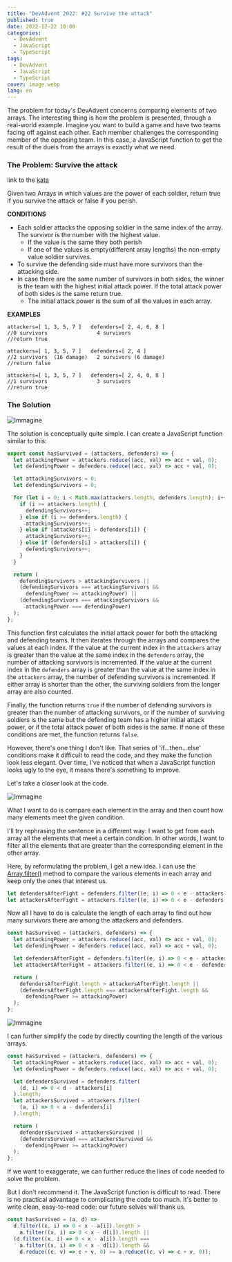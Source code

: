 ```yaml
---
title: "DevAdvent 2022: #22 Survive the attack"
published: true
date: 2022-12-22 10:00
categories:
  - DevAdvent
  - JavaScript
  - TypeScript
tags:
  - DevAdvent
  - JavaScript
  - TypeScript
cover: image.webp
lang: en
---
```


The problem for today's DevAdvent concerns comparing elements of two arrays. The interesting thing is how the problem is presented, through a real-world example. Imagine you want to build a game and have two teams facing off against each other. Each member challenges the corresponding member of the opposing team. In this case, a JavaScript function to get the result of the duels from the arrays is exactly what we need.

### The Problem: Survive the attack

link to the [kata](https://www.codewars.com/kata/634d0f7c562caa0016debac5)

Given two Arrays in which values are the power of each soldier, return true if you survive the attack or false if you perish.

**CONDITIONS**

- Each soldier attacks the opposing soldier in the same index of the array. The survivor is the number with the highest value.
  - If the value is the same they both perish
  - If one of the values is empty(different array lengths) the non-empty value soldier survives.
- To survive the defending side must have more survivors than the attacking side.
- In case there are the same number of survivors in both sides, the winner is the team with the highest initial attack power. If the total attack power of both sides is the same return true.
  - The initial attack power is the sum of all the values in each array.

**EXAMPLES**

```
attackers=[ 1, 3, 5, 7 ]   defenders=[ 2, 4, 6, 8 ]
//0 survivors                4 survivors
//return true

attackers=[ 1, 3, 5, 7 ]   defenders=[ 2, 4 ]
//2 survivors  (16 damage)   2 survivors (6 damage)
//return false

attackers=[ 1, 3, 5, 7 ]   defenders=[ 2, 4, 0, 8 ]
//1 survivors                3 survivors
//return true
```

### The Solution

![Immagine](./image-2.webp)

The solution is conceptually quite simple. I can create a JavaScript function similar to this:

```js
export const hasSurvived = (attackers, defenders) => {
  let attackingPower = attackers.reduce((acc, val) => acc + val, 0);
  let defendingPower = defenders.reduce((acc, val) => acc + val, 0);

  let attackingSurvivors = 0;
  let defendingSurvivors = 0;

  for (let i = 0; i < Math.max(attackers.length, defenders.length); i++) {
    if (i >= attackers.length) {
      defendingSurvivors++;
    } else if (i >= defenders.length) {
      attackingSurvivors++;
    } else if (attackers[i] > defenders[i]) {
      attackingSurvivors++;
    } else if (defenders[i] > attackers[i]) {
      defendingSurvivors++;
    }
  }

  return (
    defendingSurvivors > attackingSurvivors ||
    (defendingSurvivors === attackingSurvivors &&
      defendingPower >= attackingPower) ||
    (defendingSurvivors === attackingSurvivors &&
      attackingPower === defendingPower)
  );
};
```

This function first calculates the initial attack power for both the attacking and defending teams. It then iterates through the arrays and compares the values at each index. If the value at the current index in the `attackers` array is greater than the value at the same index in the `defenders` array, the number of attacking survivors is incremented. If the value at the current index in the `defenders` array is greater than the value at the same index in the `attackers` array, the number of defending survivors is incremented. If either array is shorter than the other, the surviving soldiers from the longer array are also counted.

Finally, the function returns `true` if the number of defending survivors is greater than the number of attacking survivors, or if the number of surviving soldiers is the same but the defending team has a higher initial attack power, or if the total attack power of both sides is the same. If none of these conditions are met, the function returns `false`.

However, there's one thing I don't like. That series of 'if...then...else' conditions make it difficult to read the code, and they make the function look less elegant. Over time, I've noticed that when a JavaScript function looks ugly to the eye, it means there's something to improve.

Let's take a closer look at the code.

![Immagine](./image-4.webp)

What I want to do is compare each element in the array and then count how many elements meet the given condition.

I'll try rephrasing the sentence in a different way: I want to get from each array all the elements that meet a certain condition. In other words, I want to filter all the elements that are greater than the corresponding element in the other array.

Here, by reformulating the problem, I get a new idea. I can use the [Array.filter()](https://developer.mozilla.org/en-US/docs/Web/JavaScript/Reference/Global_Objects/Array/filter) method to compare the various elements in each array and keep only the ones that interest us.

```js
let defendersAfterFight = defenders.filter((e, i) => 0 < e - attackers[i]);
let attackersAfterFight = attackers.filter((e, i) => 0 < e - defenders[i]);
```

Now all I have to do is calculate the length of each array to find out how many survivors there are among the attackers and defenders.

```js
const hasSurvived = (attackers, defenders) => {
  let attackingPower = attackers.reduce((acc, val) => acc + val, 0);
  let defendingPower = defenders.reduce((acc, val) => acc + val, 0);

  let defendersAfterFight = defenders.filter((e, i) => 0 < e - attackers[i]);
  let attackersAfterFight = attackers.filter((e, i) => 0 < e - defenders[i]);

  return (
    defendersAfterFight.length > attackersAfterFight.length ||
    (defendersAfterFight.length === attackersAfterFight.length &&
      defendingPower >= attackingPower)
  );
};
```

![Immagine](./image-3.webp)

I can further simplify the code by directly counting the length of the various arrays.

```js
const hasSurvived = (attackers, defenders) => {
  let attackingPower = attackers.reduce((acc, val) => acc + val, 0);
  let defendingPower = defenders.reduce((acc, val) => acc + val, 0);

  let defendersSurvived = defenders.filter(
    (d, i) => 0 < d - attackers[i]
  ).length;
  let attackersSurvived = attackers.filter(
    (a, i) => 0 < a - defenders[i]
  ).length;

  return (
    defendersSurvived > attackersSurvived ||
    (defendersSurvived === attackersSurvived &&
      defendingPower >= attackingPower)
  );
};
```

If we want to exaggerate, we can further reduce the lines of code needed to solve the problem.

But I don't recommend it. The JavaScript function is difficult to read. There is no practical advantage to complicating the code too much. It's better to write clean, easy-to-read code: our future selves will thank us.

```js
const hasSurvived = (a, d) =>
  d.filter((x, i) => 0 < x - a[i]).length >
    a.filter((x, i) => 0 < x - d[i]).length ||
  (d.filter((x, i) => 0 < x - a[i]).length ===
    a.filter((x, i) => 0 < x - d[i]).length &&
    d.reduce((c, v) => c + v, 0) >= a.reduce((c, v) => c + v, 0));
```
